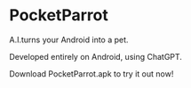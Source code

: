 # PocketParrot

A.I.turns your Android into a pet.

Developed entirely on Android, using ChatGPT.

Download PocketParrot.apk to try it out now!
